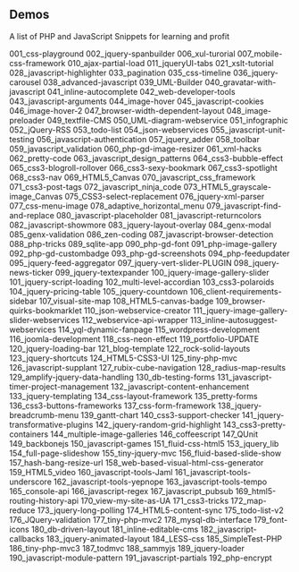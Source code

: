 ## Demos

A list of PHP and JavaScript Snippets for learning and profit

001_css-playground
002_jquery-spanbuilder
006_xul-turorial
007_mobile-css-framework
010_ajax-partial-load
011_jqueryUI-tabs
021_xslt-tutorial
028_javascript-highlighter
033_pagination
035_css-timeline
036_jquery-carousel
038_advanced-javascript
039_UML-Builder
040_gravatar-with-javascript
041_inline-autocomplete
042_web-developer-tools
043_javascript-arguments
044_image-hover
045_javascript-cookies
046_image-hover-2
047_browser-width-dependent-layout
048_image-preloader
049_textfile-CMS
050_UML-diagram-webservice
051_infographic
052_jQuery-RSS
053_todo-list
054_json-webservices
055_javascript-unit-testing
056_javascript-authentication
057_jquery_adder
058_toolbar
059_javascript_validation
060_php-gd-image-resizer
061_xml-hacks
062_pretty-code
063_javascript_design_patterns
064_css3-bubble-effect
065_css3-blogroll-rollover
066_css3-sexy-bookmark
067_css3-spotlight
068_css3-nav
069_HTML5_Canvas
070_javascript_css_framework
071_css3-post-tags
072_javascript_ninja_code
073_HTML5_grayscale-image_Canvas
075_CSS3-select-replacement
076_jquery-xml-parser
077_css-menu-image
078_adaptive_horizontal_menu
079_javascript-find-and-replace
080_javascript-placeholder
081_javascript-returncolors
082_javascript-showmore
083_jquery-layout-overlay
084_genx-modal
085_genx-validation
086_zen-coding
087_javascript-browser-detection
088_php-tricks
089_sqlite-app
090_php-gd-font
091_php-image-gallery
092_php-gd-custombadge
093_php-gd-screenshots
094_php-feedupdater
095_jquery-feed-aggregator
097_jquery-vert-slider-PLUGIN
098_jquery-news-ticker
099_jquery-textexpander
100_jquery-image-gallery-slider
101_jquery-script-loading
102_multi-level-accordian
103_css3-polaroids
104_jquery-pricing-table
105_jquery-countdown
106_client-requirements-sidebar
107_visual-site-map
108_HTML5-canvas-badge
109_browser-quirks-bookmarklet
110_json-webservice-creator
111_jquery-image-gallery-slider-webservices
112_webservice-api-wrapper
113_inline-autosuggest-webservices
114_yql-dynamic-fanpage
115_wordpress-development
116_joomla-development
118_css-neon-effect
119_portfolio-UPDATE
120_jquery-loading-bar
121_blog-template
122_rock-solid-layouts
123_jquery-shortcuts
124_HTML5-CSS3-UI
125_tiny-php-mvc
126_javascript-supplant
127_rubix-cube-navigation
128_radius-map-results
129_amplify-jquery-data-handling
130_db-testing-forms
131_javascript-timer-project-management
132_javascript-content-enhancement
133_jquery-templating
134_css-layout-framework
135_pretty-forms
136_css3-buttons-frameworks
137_css-form-framework
138_jquery-breadcrumb-menu
139_gantt-chart
140_css3-support-checker
141_jquery-transformative-plugins
142_jquery-random-grid-highlight
143_css3-pretty-containers
144_multiple-image-galleries
146_coffeescript
147_QUnit
149_backbonejs
150_javascript-games
151_fluid-css-html5
153_jquery_lib
154_full-page-slideshow
155_tiny-jquery-mvc
156_fluid-based-slide-show
157_hash-bang-resize-url
158_web-based-visual-html-css-generator
159_HTML5_video
160_javascript-tools-Jaml
161_javascript-tools-underscore
162_javascript-tools-yepnope
163_javascript-tools-tempo
165_console-api
166_javascript-regex
167_javascript_pubsub
169_html5-routing-history-api
170_view-my-site-as-UA
171_css3-tricks
172_map-reduce
173_jquery-long-polling
174_HTML5-content-sync
175_todo-list-v2
176_JQuery-validation
177_tiny-php-mvc2
178_mysql-db-interface
179_font-icons
180_db-driven-layout
181_inline-editable-cms
182_javascript-callbacks
183_jquery-animated-layout
184_LESS-css
185_SimpleTest-PHP
186_tiny-php-mvc3
187_todmvc
188_sammyjs
189_jquery-loader
190_javascript-module-pattern
191_javascript-partials
192_php-encrypt
